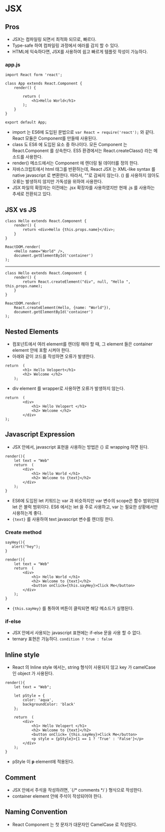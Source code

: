 # JSX

## Pros

* JSX는 컴파일링 되면서 최적화 되므로, 빠르다.
* Type-safe 하여 컴파일링 과정에서 에러를 감지 할 수 있다.
* HTML에 익숙하다면, JSX를 사용하여 쉽고 빠르게 템플릿 작성이 가능하다.

### app.js

    import React form 'react';

    class App extends React.Component {
        render() {

            return (
                <h1>Hello World</h1>
            );
        }
    }

    export default App;

* import 는 ES6에 도입된 문법으로 `var React = require('react');` 와 같다. React 모듈은 Component를 만들때 사용된다.
* class 도 ES6 에 도입된 요소 중 하나이다. 모든 Component 는 React.Component 를 상속한다. ES5 환경에서는 React.createClass() 라는 메소드를 사용한다.
* render() 메소드에서는 Component 에 렌더링 될 데이터를 정의 한다.
* 자바스크립트에서 html 태그를 반환하는데, React JSX 는 XML-like syntax 를 native javascript 로 변환한다. 따라서, ""로 감싸지 않는다. () 를 사용하지 않아도 오류는 발생하지 않지만 가독성을 위하여 사용한다.
* JSX 파일의 확장자는 이전에는 .jsx 확장자를 사용하였지만 현재 .js 를 사용하는 추세로 전환되고 있다.

## JSX vs JS

    class Hello extends React.Component {
        render() {
            return <div>Hello {this.props.name}</div>;
        }
    }

    ReactDOM.render(
        <Hello name="World" />,
        document.getElementById('container')
    );
---
    class Hello extends React.Component {
        render() {
            return React.createElement("div", null, "Hello ", this.props.name);
        }
    }

    ReactDOM.render(
        React.createElement(Hello, {name: "World"}),
        document.getElementById('container')
    );

## Nested Elements

* 컴포넌트에서 여러 element를 렌더링 해야 할 때, 그 element 들은 container element 안에 포함 시켜야 한다.
* 아래와 같이 코드를 작성하면 오류가 발생한다.
>
    return  (
            <h1> Hello Velopert</h1>
            <h2> Welcome </h2>
        );
* div element 를 wrapper로 사용하면 오류가 발생하지 않는다.
>
    return  (
            <div>
                <h1> Hello Velopert </h1>
                <h2> Welcome </h2>
            </div>
    );

## Javascript Expression

* JSX 안에서, javascript 표현을 사용하는 방법은 {} 로 wrapping 하면 된다.
>
    render(){
        let text = "Web"
        return  (
            <div>
                <h1> Hello World </h1>
                <h2> Welcome to {text}</h2>
            </div>
        );
    }
* ES6에 도입된 let 키워드는 var 과 비슷하지만 var 변수의 scope은 함수 범위인데 let 은 블럭 범위이다. ES6 에서는 let 을 주로 사용하고, var 는 필요한 상황에서만 사용하는게 좋다.
* `{text}` 를 사용하여 text javascript 변수를 렌더링 한다.

### Create method

    sayHey(){
       alert("hey");
    }

    render(){
        let text = "Web"
        return  (
            <div>
                <h1> Hello World </h1>
                <h2> Welcome to {text}</h2>
                <button onClick={this.sayHey}>Click Me</button>
            </div>
        );
    }
* `{this.sayHey}` 를 통하여 버튼이 클릭되면 해당 메소드가 실행된다.

### if-else

* JSX 안에서 사용되는 javascript 표현에는 if-else 문을 사용 할 수 없다.
* ternary 표현은 가능하다. `condition ? true : false`

## Inline style

* React 의 Inline style 에서는, string 형식이 사용되지 않고 key 가 camelCase 인 object 가 사용된다.

>
    render(){
        let text = "Web";

        let pStyle = {
            color: 'aqua',
            backgroundColor: 'black'
        };

        return  (
            <div>
                <h1> Hello Velopert </h1>
                <h2> Welcome to {text}</h2>
                <button onClick= {this.sayHey}>Click Me</button>
                <p style = {pStyle}>{1 == 1 ? 'True' : 'False'}</p>
            </div>
        );
    }
* pStyle 이 **p** element에 적용된다.

## Comment

* JSX 안에서 주석을 작성하려면, `{/* comments */ } 형식으로 작성한다.
* container element 안에 주석이 작성되어야 한다.

## Naming Convention

* React Component 는 첫 문자가 대문자인 CamelCase 로 작성된다.